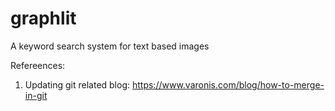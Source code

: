 # graphlit
A keyword search system for text based images

Refereences:
1. Updating git related blog: https://www.varonis.com/blog/how-to-merge-in-git
